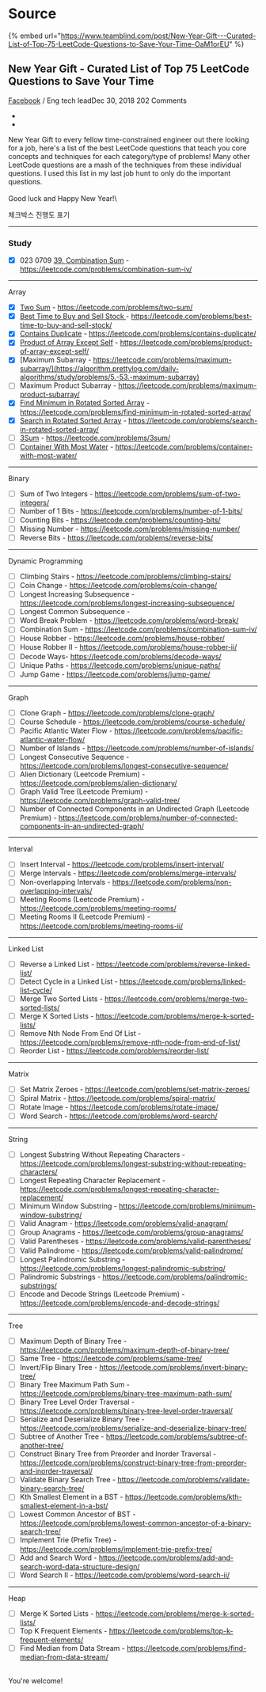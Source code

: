 # Source

{% embed url="https://www.teamblind.com/post/New-Year-Gift---Curated-List-of-Top-75-LeetCode-Questions-to-Save-Your-Time-OaM1orEU" %}

## New Year Gift - Curated List of Top 75 LeetCode Questions to Save Your Time

[Facebook](https://www.teamblind.com/company/Meta/) / Eng  tech leadDec 30, 2018  202 Comments

*
*

New Year Gift to every fellow time-constrained engineer out there looking for a job, here's a list of the best LeetCode questions that teach you core concepts and techniques for each category/type of problems! Many other LeetCode questions are a mash of the techniques from these individual questions. I used this list in my last job hunt to only do the important questions.\
\
Good luck and Happy New Year!\


체크박스 진행도 표기

***

### Study

* [x] 023 0709 [39. Combination Sum](https://algorithm.prettylog.com/daily-algorithms/study/problems/2023-0709-39.-combination-sum) - https://leetcode.com/problems/combination-sum-iv/

***

Array

* [x] [Two Sum](https://algorithm.prettylog.com/daily-algorithms/study/problems/1.-two-sums) - https://leetcode.com/problems/two-sum/
* [x] [Best Time to Buy and Sell Stock ](https://algorithm.prettylog.com/daily-algorithms/study/problems/2.-best-time-to-buy-and-sell-stock)- https://leetcode.com/problems/best-time-to-buy-and-sell-stock/
* [x] [Contains Duplicate](https://algorithm.prettylog.com/daily-algorithms/study/problems/3.-contains-duplicate) - https://leetcode.com/problems/contains-duplicate/
* [x] [Product of Array Except Self](https://algorithm.prettylog.com/daily-algorithms/study/problems/4.-238.-product-of-array-except-self) - https://leetcode.com/problems/product-of-array-except-self/
* [x] [Maximum Subarray - https://leetcode.com/problems/maximum-subarray/](https://algorithm.prettylog.com/daily-algorithms/study/problems/5.-53.-maximum-subarray)
* [ ] Maximum Product Subarray - https://leetcode.com/problems/maximum-product-subarray/
* [x] [Find Minimum in Rotated Sorted Array](https://algorithm.prettylog.com/daily-algorithms/study/problems/7.-153.-find-minimum-in-rotated-sorted-array) - https://leetcode.com/problems/find-minimum-in-rotated-sorted-array/
* [x] [Search in Rotated Sorted Array](https://algorithm.prettylog.com/daily-algorithms/study/problems/8.-33.-search-in-rotated-sorted-array) - https://leetcode.com/problems/search-in-rotated-sorted-array/
* [ ] [3Sum](https://algorithm.prettylog.com/daily-algorithms/study/problems/9.-15.-3sum) - https://leetcode.com/problems/3sum/
* [ ] [Container With Most Water](https://algorithm.prettylog.com/daily-algorithms/study/problems/10.-11.-container-with-most-water) - https://leetcode.com/problems/container-with-most-water/

***

Binary

* [ ] Sum of Two Integers - https://leetcode.com/problems/sum-of-two-integers/
* [ ] Number of 1 Bits - https://leetcode.com/problems/number-of-1-bits/
* [ ] Counting Bits - https://leetcode.com/problems/counting-bits/
* [ ] Missing Number - https://leetcode.com/problems/missing-number/
* [ ] Reverse Bits - https://leetcode.com/problems/reverse-bits/

***

Dynamic Programming

* [ ] Climbing Stairs - https://leetcode.com/problems/climbing-stairs/
* [ ] Coin Change - https://leetcode.com/problems/coin-change/
* [ ] Longest Increasing Subsequence - https://leetcode.com/problems/longest-increasing-subsequence/
* [ ] Longest Common Subsequence -
* [ ] Word Break Problem - https://leetcode.com/problems/word-break/
* [ ] Combination Sum - https://leetcode.com/problems/combination-sum-iv/
* [ ] House Robber - https://leetcode.com/problems/house-robber/
* [ ] House Robber II - https://leetcode.com/problems/house-robber-ii/
* [ ] Decode Ways- https://leetcode.com/problems/decode-ways/
* [ ] Unique Paths - https://leetcode.com/problems/unique-paths/
* [ ] Jump Game - https://leetcode.com/problems/jump-game/

***

Graph

* [ ] Clone Graph - https://leetcode.com/problems/clone-graph/
* [ ] Course Schedule - https://leetcode.com/problems/course-schedule/
* [ ] Pacific Atlantic Water Flow - https://leetcode.com/problems/pacific-atlantic-water-flow/
* [ ] Number of Islands - https://leetcode.com/problems/number-of-islands/
* [ ] Longest Consecutive Sequence - https://leetcode.com/problems/longest-consecutive-sequence/
* [ ] Alien Dictionary (Leetcode Premium) - https://leetcode.com/problems/alien-dictionary/
* [ ] Graph Valid Tree (Leetcode Premium) - https://leetcode.com/problems/graph-valid-tree/
* [ ] Number of Connected Components in an Undirected Graph (Leetcode Premium) - https://leetcode.com/problems/number-of-connected-components-in-an-undirected-graph/

***

Interval

* [ ] Insert Interval - https://leetcode.com/problems/insert-interval/
* [ ] Merge Intervals - https://leetcode.com/problems/merge-intervals/
* [ ] Non-overlapping Intervals - https://leetcode.com/problems/non-overlapping-intervals/
* [ ] Meeting Rooms (Leetcode Premium) - https://leetcode.com/problems/meeting-rooms/
* [ ] Meeting Rooms II (Leetcode Premium) - https://leetcode.com/problems/meeting-rooms-ii/

***

Linked List

* [ ] Reverse a Linked List - https://leetcode.com/problems/reverse-linked-list/
* [ ] Detect Cycle in a Linked List - https://leetcode.com/problems/linked-list-cycle/
* [ ] Merge Two Sorted Lists - https://leetcode.com/problems/merge-two-sorted-lists/
* [ ] Merge K Sorted Lists - https://leetcode.com/problems/merge-k-sorted-lists/
* [ ] Remove Nth Node From End Of List - https://leetcode.com/problems/remove-nth-node-from-end-of-list/
* [ ] Reorder List - https://leetcode.com/problems/reorder-list/

***

Matrix

* [ ] Set Matrix Zeroes - https://leetcode.com/problems/set-matrix-zeroes/
* [ ] Spiral Matrix - https://leetcode.com/problems/spiral-matrix/
* [ ] Rotate Image - https://leetcode.com/problems/rotate-image/
* [ ] Word Search - https://leetcode.com/problems/word-search/

***

String

* [ ] Longest Substring Without Repeating Characters - https://leetcode.com/problems/longest-substring-without-repeating-characters/
* [ ] Longest Repeating Character Replacement - https://leetcode.com/problems/longest-repeating-character-replacement/
* [ ] Minimum Window Substring - https://leetcode.com/problems/minimum-window-substring/
* [ ] Valid Anagram - https://leetcode.com/problems/valid-anagram/
* [ ] Group Anagrams - https://leetcode.com/problems/group-anagrams/
* [ ] Valid Parentheses - https://leetcode.com/problems/valid-parentheses/
* [ ] Valid Palindrome - https://leetcode.com/problems/valid-palindrome/
* [ ] Longest Palindromic Substring - https://leetcode.com/problems/longest-palindromic-substring/
* [ ] Palindromic Substrings - https://leetcode.com/problems/palindromic-substrings/
* [ ] Encode and Decode Strings (Leetcode Premium) - https://leetcode.com/problems/encode-and-decode-strings/

***

Tree

* [ ] Maximum Depth of Binary Tree - https://leetcode.com/problems/maximum-depth-of-binary-tree/
* [ ] Same Tree - https://leetcode.com/problems/same-tree/
* [ ] Invert/Flip Binary Tree - https://leetcode.com/problems/invert-binary-tree/
* [ ] Binary Tree Maximum Path Sum - https://leetcode.com/problems/binary-tree-maximum-path-sum/
* [ ] Binary Tree Level Order Traversal - https://leetcode.com/problems/binary-tree-level-order-traversal/
* [ ] Serialize and Deserialize Binary Tree - https://leetcode.com/problems/serialize-and-deserialize-binary-tree/
* [ ] Subtree of Another Tree - https://leetcode.com/problems/subtree-of-another-tree/
* [ ] Construct Binary Tree from Preorder and Inorder Traversal - https://leetcode.com/problems/construct-binary-tree-from-preorder-and-inorder-traversal/
* [ ] Validate Binary Search Tree - https://leetcode.com/problems/validate-binary-search-tree/
* [ ] Kth Smallest Element in a BST - https://leetcode.com/problems/kth-smallest-element-in-a-bst/
* [ ] Lowest Common Ancestor of BST - https://leetcode.com/problems/lowest-common-ancestor-of-a-binary-search-tree/
* [ ] Implement Trie (Prefix Tree) - https://leetcode.com/problems/implement-trie-prefix-tree/
* [ ] Add and Search Word - https://leetcode.com/problems/add-and-search-word-data-structure-design/
* [ ] Word Search II - https://leetcode.com/problems/word-search-ii/

***

Heap

* [ ] Merge K Sorted Lists - https://leetcode.com/problems/merge-k-sorted-lists/
* [ ] Top K Frequent Elements - https://leetcode.com/problems/top-k-frequent-elements/
* [ ] Find Median from Data Stream - https://leetcode.com/problems/find-median-from-data-stream/

\
You're welcome!

